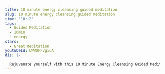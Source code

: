 ```yaml
---
title: 10 minute energy cleansing guided meditation
slug: 10 minute energy cleansing guided meditation
time: '10:12'
tags:
  - Guided Meditation
  - 10min
  - energy
stars:
  - Great Meditation
youtubeId: LWWUFFvgiuA
dis: |-

  Rejuvenate yourself with this 10 Minute Energy Cleansing Guided Meditation.
---
```


